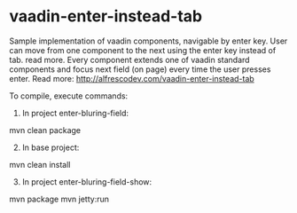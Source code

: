 vaadin-enter-instead-tab
========================

Sample implementation of vaadin components, navigable by enter key. 
User can move from one component to the next using the enter key instead of tab. 
read more. Every component extends one of vaadin standard components and focus 
next field (on page) every time the user presses enter. 
Read more: http://alfrescodev.com/vaadin-enter-instead-tab

To compile, execute commands:
1. In project enter-bluring-field:

mvn clean package

2. In base project:

mvn clean install

3. In project enter-bluring-field-show:

mvn package
mvn jetty:run
